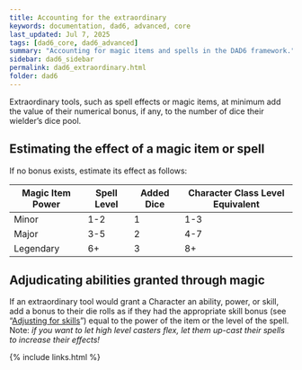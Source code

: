 ```yaml
---
title: Accounting for the extraordinary
keywords: documentation, dad6, advanced, core
last_updated: Jul 7, 2025
tags: [dad6_core, dad6_advanced]
summary: "Accounting for magic items and spells in the DAD6 framework."
sidebar: dad6_sidebar
permalink: dad6_extraordinary.html
folder: dad6
---
```


Extraordinary tools, such as spell effects or magic items, at minimum add the value of their numerical bonus, if any, to the number of dice their wielder’s dice pool.

## Estimating the effect of a magic item or spell

If no bonus exists, estimate its effect as follows:

| Magic Item Power | Spell Level | Added Dice | Character Class Level Equivalent |
| ---------------- | ----------- | ---------- | -------------------------------- |
| Minor            | 1-2         | 1          | 1-3                              |
| Major            | 3-5         | 2          | 4-7                              |
| Legendary        | 6+          | 3          | 8+                               |

## Adjudicating abilities granted through magic

If an extraordinary tool would grant a Character an ability, power, or skill, add a bonus to their die rolls as if they had the appropriate skill bonus (see “[Adjusting for skills](dad6_skill.html)”) equal to the power of the item or the level of the spell. Note: *if you want to let high level casters flex, let them up-cast their spells to increase their effects!*

{% include links.html %}
